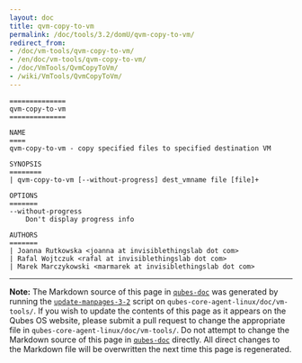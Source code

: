 ```yaml
---
layout: doc
title: qvm-copy-to-vm
permalink: /doc/tools/3.2/domU/qvm-copy-to-vm/
redirect_from:
- /doc/vm-tools/qvm-copy-to-vm/
- /en/doc/vm-tools/qvm-copy-to-vm/
- /doc/VmTools/QvmCopyToVm/
- /wiki/VmTools/QvmCopyToVm/
---
```


```
==============
qvm-copy-to-vm
==============

NAME
====
qvm-copy-to-vm - copy specified files to specified destination VM

SYNOPSIS
========
| qvm-copy-to-vm [--without-progress] dest_vmname file [file]+

OPTIONS
=======
--without-progress
    Don't display progress info

AUTHORS
=======
| Joanna Rutkowska <joanna at invisiblethingslab dot com>
| Rafal Wojtczuk <rafal at invisiblethingslab dot com>
| Marek Marczykowski <marmarek at invisiblethingslab dot com>
```

-----

**Note:** The Markdown source of this page in [`qubes-doc`] was generated by running the [`update-manpages-3-2`] script on `qubes-core-agent-linux/doc/vm-tools/`.
If you wish to update the contents of this page as it appears on the Qubes OS website, please submit a pull request to change the appropriate file in `qubes-core-agent-linux/doc/vm-tools/`.
Do not attempt to change the Markdown source of this page in [`qubes-doc`] directly.
All direct changes to the Markdown file will be overwritten the next time this page is regenerated.

[`qubes-doc`]: https://github.com/QubesOS/qubes-doc/
[`update-manpages-3-2`]: https://github.com/QubesOS/qubesos.github.io/blob/master/_utils/update-manpages-3-2

